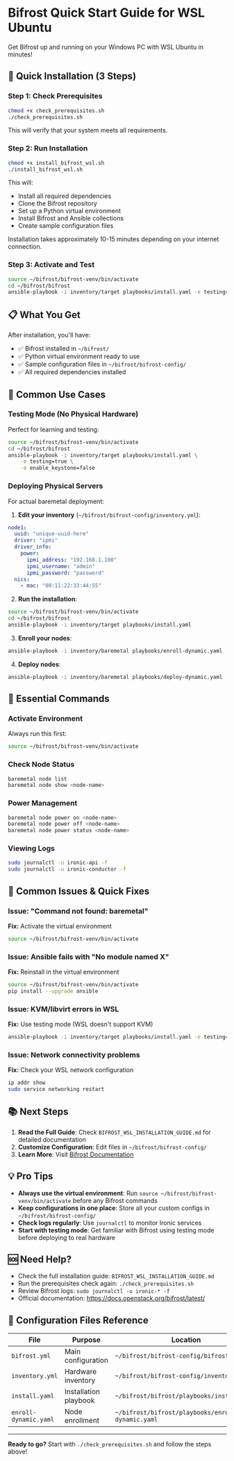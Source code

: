 # Bifrost Quick Start Guide for WSL Ubuntu

Get Bifrost up and running on your Windows PC with WSL Ubuntu in minutes!

## 🚀 Quick Installation (3 Steps)

### Step 1: Check Prerequisites
```bash
chmod +x check_prerequisites.sh
./check_prerequisites.sh
```

This will verify that your system meets all requirements.

### Step 2: Run Installation
```bash
chmod +x install_bifrost_wsl.sh
./install_bifrost_wsl.sh
```

This will:
- Install all required dependencies
- Clone the Bifrost repository
- Set up a Python virtual environment
- Install Bifrost and Ansible collections
- Create sample configuration files

Installation takes approximately 10-15 minutes depending on your internet connection.

### Step 3: Activate and Test
```bash
source ~/bifrost/bifrost-venv/bin/activate
cd ~/bifrost/bifrost
ansible-playbook -i inventory/target playbooks/install.yaml -e testing=true
```

## 📋 What You Get

After installation, you'll have:
- ✅ Bifrost installed in `~/bifrost/`
- ✅ Python virtual environment ready to use
- ✅ Sample configuration files in `~/bifrost/bifrost-config/`
- ✅ All required dependencies installed

## 🎯 Common Use Cases

### Testing Mode (No Physical Hardware)
Perfect for learning and testing:
```bash
source ~/bifrost/bifrost-venv/bin/activate
cd ~/bifrost/bifrost
ansible-playbook -i inventory/target playbooks/install.yaml \
    -e testing=true \
    -e enable_keystone=false
```

### Deploying Physical Servers
For actual baremetal deployment:

1. **Edit your inventory** (`~/bifrost/bifrost-config/inventory.yml`):
```yaml
node1:
  uuid: "unique-uuid-here"
  driver: "ipmi"
  driver_info:
    power:
      ipmi_address: "192.168.1.100"
      ipmi_username: "admin"
      ipmi_password: "password"
  nics:
    - mac: "00:11:22:33:44:55"
```

2. **Run the installation**:
```bash
source ~/bifrost/bifrost-venv/bin/activate
cd ~/bifrost/bifrost
ansible-playbook -i inventory/target playbooks/install.yaml
```

3. **Enroll your nodes**:
```bash
ansible-playbook -i inventory/baremetal playbooks/enroll-dynamic.yaml
```

4. **Deploy nodes**:
```bash
ansible-playbook -i inventory/baremetal playbooks/deploy-dynamic.yaml
```

## 🔧 Essential Commands

### Activate Environment
Always run this first:
```bash
source ~/bifrost/bifrost-venv/bin/activate
```

### Check Node Status
```bash
baremetal node list
baremetal node show <node-name>
```

### Power Management
```bash
baremetal node power on <node-name>
baremetal node power off <node-name>
baremetal node power status <node-name>
```

### Viewing Logs
```bash
sudo journalctl -u ironic-api -f
sudo journalctl -u ironic-conductor -f
```

## 🐛 Common Issues & Quick Fixes

### Issue: "Command not found: baremetal"
**Fix:** Activate the virtual environment
```bash
source ~/bifrost/bifrost-venv/bin/activate
```

### Issue: Ansible fails with "No module named X"
**Fix:** Reinstall in the virtual environment
```bash
source ~/bifrost/bifrost-venv/bin/activate
pip install --upgrade ansible
```

### Issue: KVM/libvirt errors in WSL
**Fix:** Use testing mode (WSL doesn't support KVM)
```bash
ansible-playbook -i inventory/target playbooks/install.yaml -e testing=true
```

### Issue: Network connectivity problems
**Fix:** Check your WSL network configuration
```bash
ip addr show
sudo service networking restart
```

## 📚 Next Steps

1. **Read the Full Guide**: Check `BIFROST_WSL_INSTALLATION_GUIDE.md` for detailed documentation
2. **Customize Configuration**: Edit files in `~/bifrost/bifrost-config/`
3. **Learn More**: Visit [Bifrost Documentation](https://docs.openstack.org/bifrost/latest/)

## 💡 Pro Tips

- **Always use the virtual environment**: Run `source ~/bifrost/bifrost-venv/bin/activate` before any Bifrost commands
- **Keep configurations in one place**: Store all your custom configs in `~/bifrost/bifrost-config/`
- **Check logs regularly**: Use `journalctl` to monitor Ironic services
- **Start with testing mode**: Get familiar with Bifrost using testing mode before deploying to real hardware

## 🆘 Need Help?

- Check the full installation guide: `BIFROST_WSL_INSTALLATION_GUIDE.md`
- Run the prerequisites check again: `./check_prerequisites.sh`
- Review Bifrost logs: `sudo journalctl -u ironic-* -f`
- Official documentation: https://docs.openstack.org/bifrost/latest/

## 📝 Configuration Files Reference

| File | Purpose | Location |
|------|---------|----------|
| `bifrost.yml` | Main configuration | `~/bifrost/bifrost-config/bifrost.yml` |
| `inventory.yml` | Hardware inventory | `~/bifrost/bifrost-config/inventory.yml` |
| `install.yaml` | Installation playbook | `~/bifrost/bifrost/playbooks/install.yaml` |
| `enroll-dynamic.yaml` | Node enrollment | `~/bifrost/bifrost/playbooks/enroll-dynamic.yaml` |

---

**Ready to go?** Start with `./check_prerequisites.sh` and follow the steps above!
